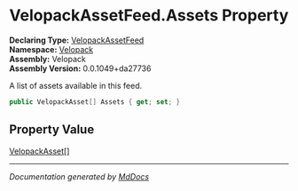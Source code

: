 ﻿<!--  
  <auto-generated>   
    The contents of this file were generated by a tool.  
    Changes to this file may be list if the file is regenerated  
  </auto-generated>   
-->

# VelopackAssetFeed.Assets Property

**Declaring Type:** [VelopackAssetFeed](../index.md)  
**Namespace:** [Velopack](../../index.md)  
**Assembly:** Velopack  
**Assembly Version:** 0.0.1049+da27736

A list of assets available in this feed.

```csharp
public VelopackAsset[] Assets { get; set; }
```

## Property Value

[VelopackAsset](../../VelopackAsset/index.md)\[\]

___

*Documentation generated by [MdDocs](https://github.com/ap0llo/mddocs)*
